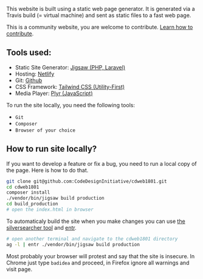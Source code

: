 This website is built using a static web page generator.
It is generated via a Travis build (= virtual machine) and sent as static files to a fast web page.

This is a community website, you are welcome to contribute.
[Learn how to contribute](https://github.com/CodeDesignInitiative/cdweb1801/blob/master/CONTRIBUTING.md).

## Tools used:

- Static Site Generator: [Jigsaw (PHP, Laravel)](https://jigsaw.tighten.co)
- Hosting: [Netlify](https://netlify.com)
- Git: [Github](https://github.com)
- CSS Framework: [Tailwind CSS (Utility-First)](https://tailwindcss.com)
- Media Player: [Plyr (JavaScript)](https://plyr.io/)

To run the site locally, you need the following tools:

- `Git`
- `Composer`
- `Browser of your choice`

## How to run site locally?

If you want to develop a feature or fix a bug, you need to run a local copy of the page.
Here is how to do that.

```bash    
git clone git@github.com:CodeDesignInitiative/cdweb1801.git
cd cdweb1801
composer install
./vendor/bin/jigsaw build production
cd build_production
# open the index.html in browser
```

To automaticaly build the site when you make changes you can use [the silversearcher tool](https://github.com/ggreer/the_silver_searcher) and [entr](http://entrproject.org/).
```bash
# open another terminal and navigate to the cdweb1801 directory
ag -l | entr ./vendor/bin/jigsaw build production
```

Most probably your browser will protest and say that the site is insecure. In Chrome just type `badidea` and proceed, in Firefox ignore all warnings and visit page.
